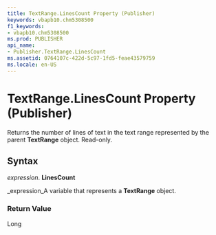 ```yaml
---
title: TextRange.LinesCount Property (Publisher)
keywords: vbapb10.chm5308500
f1_keywords:
- vbapb10.chm5308500
ms.prod: PUBLISHER
api_name:
- Publisher.TextRange.LinesCount
ms.assetid: 0764107c-422d-5c97-1fd5-feae43579759
ms.locale: en-US
---
```



# TextRange.LinesCount Property (Publisher)

Returns the number of lines of text in the text range represented by the parent  **TextRange** object. Read-only.


## Syntax

 _expression_. **LinesCount**

 _expression_A variable that represents a  **TextRange** object.


### Return Value

Long


